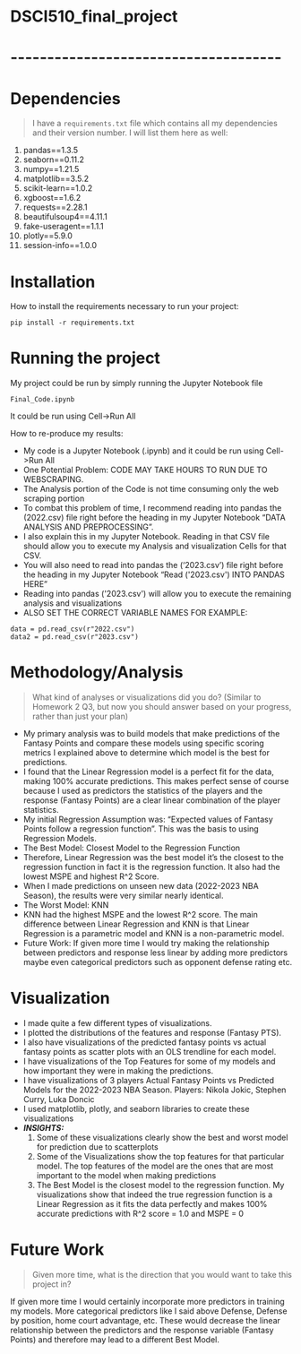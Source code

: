 # DSCI510_final_project
# -------------------------------------

# Dependencies

> I have a `requirements.txt` file which contains all my dependencies and their version number.
I will list them here as well:
1. pandas==1.3.5
2. seaborn==0.11.2
3. numpy==1.21.5
4. matplotlib==3.5.2
5. scikit-learn==1.0.2
6. xgboost==1.6.2
7. requests==2.28.1
8. beautifulsoup4==4.11.1
9. fake-useragent==1.1.1
10. plotly==5.9.0
11. session-info==1.0.0

# Installation

How to install the requirements necessary to run your project:  

```
pip install -r requirements.txt
```
# Running the project

My project could be run by simply running the Jupyter Notebook file 

```
Final_Code.ipynb
```
It could be run using Cell->Run All

 How to re-produce my results:
- My code is a Jupyter Notebook (.ipynb) and it could be run using Cell->Run 
All
- One Potential Problem: CODE MAY TAKE HOURS TO RUN DUE TO WEBSCRAPING.
- The Analysis portion of the Code is not time consuming only the web scraping portion 
- To combat this problem of time, I recommend reading into pandas the (2022.csv) file
right before the heading in my Jupyter Notebook “DATA ANALYSIS AND 
PREPROCESSING”.
- I also explain this in my Jupyter Notebook. Reading in that CSV file should 
allow you to execute my Analysis and visualization Cells for that CSV.
- You will also need to read into pandas the (‘2023.csv’) file right before the
heading in my Jupyter Notebook “Read ('2023.csv') INTO PANDAS 
HERE”
- Reading into pandas ('2023.csv') will allow you to execute the remaining analysis and visualizations
- ALSO SET THE CORRECT VARIABLE NAMES FOR EXAMPLE:
```
data = pd.read_csv(r"2022.csv")
data2 = pd.read_csv(r"2023.csv")
```
# Methodology/Analysis

> What kind of analyses or visualizations did you do? (Similar to Homework 2 Q3, but now you should answer based on your progress, rather than just your plan)  

- My primary analysis was to build models that make predictions of the 
Fantasy Points and compare these models using specific scoring metrics I 
explained above to determine which model is the best for predictions.
- I found that the Linear Regression model is a perfect fit for the data,
making 100% accurate predictions. This makes perfect sense of course 
because I used as predictors the statistics of the players and the response 
(Fantasy Points) are a clear linear combination of the player statistics.
- My initial Regression Assumption was: “Expected values of Fantasy 
Points follow a regression function”. This was the basis to using 
Regression Models.
- The Best Model: Closest Model to the Regression Function 
- Therefore, Linear Regression was the best model it’s the closest to the 
regression function in fact it is the regression function. It also had the 
lowest MSPE and highest R^2 Score.
- When I made predictions on unseen new data (2022-2023 NBA Season), 
the results were very similar nearly identical.
- The Worst Model: KNN 
- KNN had the highest MSPE and the lowest R^2 score. The main 
difference between Linear Regression and KNN is that Linear Regression 
is a parametric model and KNN is a non-parametric model.
- Future Work: If given more time I would try making the relationship 
between predictors and response less linear by adding more predictors 
maybe even categorical predictors such as opponent defense rating etc.

# Visualization
- I made quite a few different types of visualizations.
- I plotted the distributions of the features and response (Fantasy PTS). 
- I also have visualizations of the predicted fantasy points vs actual fantasy 
points as scatter plots with an OLS trendline for each model.
- I have visualizations of the Top Features for some of my models and how 
important they were in making the predictions.
- I have visualizations of 3 players Actual Fantasy Points vs Predicted 
Models for the 2022-2023 NBA Season. Players: Nikola Jokic, Stephen 
Curry, Luka Doncic
- I used matplotlib, plotly, and seaborn libraries to create these visualizations
- ***INSIGHTS:*** 
  1. Some of these visualizations clearly show the best and worst model for prediction due to scatterplots
  2. Some of the Visualizations show the top features for that particular model. The top features of the model are the ones that are most important to the model when making predictions
  3. The Best Model is the closest model to the regression function. My visualizations show that indeed the true regression function is a Linear Regression as it fits the data perfectly and makes 100% accurate predictions with R^2 score = 1.0 and MSPE = 0 

# Future Work

> Given more time, what is the direction that you would want to take this project in?

 If given more time I would certainly incorporate more predictors in training my 
models. More categorical predictors like I said above Defense, Defense by 
position, home court advantage, etc. These would decrease the linear relationship between the predictors and the response variable (Fantasy Points) and therefore  may lead to a different Best Model.


